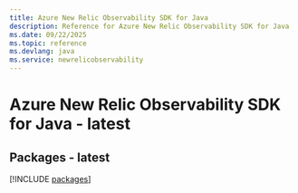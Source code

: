 ```yaml
---
title: Azure New Relic Observability SDK for Java
description: Reference for Azure New Relic Observability SDK for Java
ms.date: 09/22/2025
ms.topic: reference
ms.devlang: java
ms.service: newrelicobservability
---
```

# Azure New Relic Observability SDK for Java - latest
## Packages - latest
[!INCLUDE [packages](new-relic-observability-index.md)]